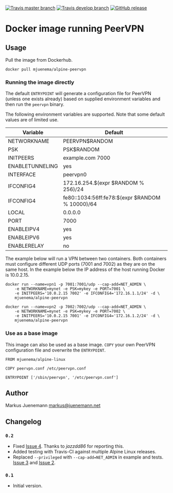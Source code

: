 [![Travis master branch](https://img.shields.io/travis/mjuenema/docker-alpine-peervpn/master.svg?style=flat-square)](https://travis-ci.org/mjuenema/docker-alpine-peervpn/branches)
[![Travis develop branch](https://img.shields.io/travis/mjuenema/docker-alpine-peervpn/develop.svg?style=flat-square)](https://travis-ci.org/mjuenema/docker-alpine-peervpn/branches)
[![GitHub release](https://img.shields.io/github/release/mjuenema/docker-alpine-peervpn.svg?style=flat-square)](https://github.com/mjuenema/docker-alpine-peervpn)

# Docker image running PeerVPN

## Usage

Pull the image from Dockerhub.

    docker pull mjuenema/alpine-peervpn

### Running the image directly

The default `ENTRYPOINT` will generate a configuration file for PeerVPN
(unless one exists already) based on supplied environment variables and 
then run the `peervpn` binary.

The following environment variables are supported. Note that some default
values are of limited use.

| Variable | Default |
|----------|---------|
| NETWORKNAME | PEERVPN$RANDOM |
| PSK | PSK$RANDOM |
| INITPEERS | example.com 7000 |
| ENABLETUNNELING | yes |
| INTERFACE | peervpn0 |
| IFCONFIG4 | 172.16.254.$(expr $RANDOM % 256)/24 |
| IFCONFIG4 | fe80::1034:56ff:fe78:$(expr $RANDOM % 10000)/64 |
| LOCAL | 0.0.0.0 |
| PORT | 7000 |
| ENABLEIPV4 | yes |
| ENABLEIPV6 | yes |
| ENABLERELAY | no |

The example below will run a VPN between two containers. Both containers must
configure different UDP ports (7001 and 7002) as they are on the same host. 
In the example below the IP address of the host running Docker is 10.0.2.15.

    docker run --name=vpn1 -p 7001:7001/udp --cap-add=NET_ADMIN \
        -e NETWORKNAME=mynet -e PSK=mykey -e PORT=7001 \
        -e INITPEERS='10.0.2.15 7002' -e IFCONFIG4='172.16.1.1/24' -d \
        mjuenema/alpine-peervpn
    
    docker run --name=vpn2 -p 7002:7002/udp --cap-add=NET_ADMIN \
        -e NETWORKNAME=mynet -e PSK=mykey -e PORT=7002 \
        -e INITPEERS='10.0.2.15 7001' -e IFCONFIG4='172.16.1.2/24' -d \
        mjuenema/alpine-peervpn

### Use as a base image

This image can also be used as a base image. `COPY` your own PeerVPN configuration
file and overwrite the `ENTRYPOINT`.

```
FROM mjuenema/alpine-linux

COPY peervpn.conf /etc/peervpn.conf

ENTRYPOINT ['/sbin/peervpn', '/etc/peervpn.conf']
```

## Author

Markus Juenemann <markus@juenemann.net>

## Changelog

### `0.2`

* Fixed [Issue 4](https://github.com/mjuenema/docker-alpine-peervpn/issues/4). Thanks
  to *jazzdd86* for reporting this.
* Added testing with Travis-CI against multiple Alpine Linux releases.
* Replaced `--privileged` with `--cap-add=NET_ADMIN` in example and tests.
  [Issue 3](https://github.com/mjuenema/docker-alpine-peervpn/issues/3) and
  [Issue 2](https://github.com/mjuenema/docker-alpine-peervpn/issues/2).

### `0.1`

* Initial version.
